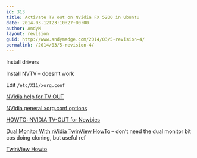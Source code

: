 ```yaml
---
id: 313
title: Activate TV out on NVidia FX 5200 in Ubuntu
date: 2014-03-12T23:10:27+00:00
author: AndyM
layout: revision
guid: http://www.andymadge.com/2014/03/5-revision-4/
permalink: /2014/03/5-revision-4/
---
```

Install drivers

Install NVTV &#8211; doesn&#8217;t work

Edit `/etc/X11/xorg.conf`

[NVidia help for TV OUT](http://download.nvidia.com/solaris/1.0-8762/README/appendix-h.html)

[NVidia general xorg.conf options](http://download.nvidia.com/solaris/1.0-8762/README/appendix-d.html)

[HOWTO: NVIDIA TV-OUT for Newbies](http://www.ubuntuforums.org/showthread.php?t=98456&highlight=nvtv)

[Dual Monitor With nVidia TwinView HowTo](http://www.ubuntuforums.org/showthread.php?p=1773584) &#8211; don&#8217;t need the dual monitor bit cos doing cloning, but useful ref

[TwinView Howto](http://www.ublug.org/ubuntu/twinview/twinview-howto-breezy.html)